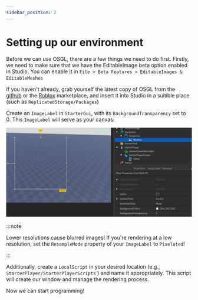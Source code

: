 ```yaml
---
sidebar_position: 2
---
```


# Setting up our environment

Before we can *use* OSGL, there are a few things we need to do first. Firstly, we need to make sure that we have the EditableImage beta option enabled in Studio. You can enable it in `File > Beta Features > EditableImages & EditableMeshes`

If you haven't already, grab yourself the latest copy of OSGL from the [github](https://github.com/Gunshot-Sound-Studios/osgl-graphics/releases/latest) or the [Roblox](https://create.roblox.com/store/asset/18468099737/OSGL) marketplace, and insert it into Studio in a suitible place (such as `ReplicatedStorage/Packages`)

Create an `ImageLabel` in `StarterGui`, with its `BackgroundTransparency` set to 0. This `ImageLabel` will serve as your canvas:

![alt text](./img/blank-canv.jpeg)

:::note

Lower resolutions cause blurred images! If you're rendering at a low resolution, set the `ResampleMode` property of your `ImageLabel` to `Pixelated`!

:::

Additionally, create a `LocalScript` in your desired location (e.g., `StarterPlayer/StarterPlayerScripts` ) and name it appropriately. This script will create our window and manage the rendering process.

Now we can start programming!